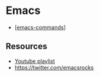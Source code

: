 # Emacs

- [[emacs-commands]]

## Resources

- [Youtube playlist](https://www.youtube.com/playlist?list=PL_Q4x-stM4VLghLMGL3K3w9nZ5dbyE95A)
- https://twitter.com/emacsrocks

[//begin]: # "Autogenerated link references for markdown compatibility"
[emacs-commands]: emacs-commands "Commands"
[//end]: # "Autogenerated link references"